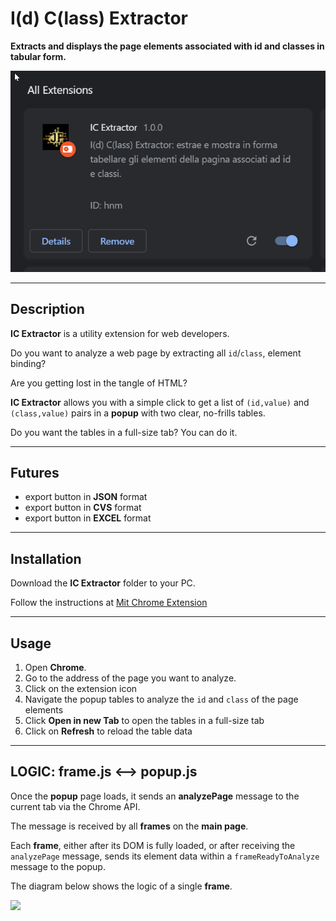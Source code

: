 # I(d) C(lass) Extractor

**Extracts and displays the page elements associated with id and classes in tabular form.**

![](images/info-extension-IC_Extractor.png)

---

## Description

**IC Extractor** is a utility extension for web developers.

Do you want to analyze a web page by extracting all `id`/`class`, element binding?

Are you getting lost in the tangle of HTML?

**IC Extractor** allows you with a simple click to get a list of `(id,value)` and `(class,value)` pairs in a **popup** with two clear, no-frills tables.

Do you want the tables in a full-size tab? You can do it.

---

## Futures

- export button in **JSON** format
- export button in **CVS** format
- export button in **EXCEL** format

---

## Installation

Download the **IC Extractor** folder to your PC.

Follow the instructions at [Mit Chrome Extension](https://github.com/JoeFerri/mit-chrome-extension)

---

## Usage

1. Open **Chrome**.
2. Go to the address of the page you want to analyze.
3. Click on the extension icon
4. Navigate the popup tables to analyze the `id` and `class` of the page elements
5. Click **Open in new Tab** to open the tables in a full-size tab
6. Click on **Refresh** to reload the table data

---

## LOGIC: frame.js <--> popup.js

Once the **popup** page loads, it sends an **analyzePage** message to the current tab via the Chrome API.

The message is received by all **frames** on the **main page**.

Each **frame**, either after its DOM is fully loaded, or after receiving the `analyzePage` message, sends its element data within a `frameReadyToAnalyze` message to the popup.

The diagram below shows the logic of a single **frame**.

[![](https://mermaid.ink/img/pako:eNqNU8lu2zAQ_RViTjZACZJlLSFaA0XTQw9piySnQkAwESeOUG0lqbSK4Xx7qS21nTQoDwJFvjfvzcIdZLUkEKDpZ0tVRuc5bhWWacXsalCZPMsbrAy7s6d0_vXiHzcvj5u6aZuXx1RQSZW5xtuCPsu37z8WqPUIwWISYs8eZkeOs9kMe8EUoey0QUPZPVbbydWX2hCrH0g9UybkVY9k71lqq1A2BRlKYaRQoekog37rOMtJByssukf6hrMEVfLAlAUOBDH-XvZa1_WHkTTlk5n8oVc_EDnxKeZaaGvxQHGxfBXO2aSp-lZqY0kzf8QrygxT21tceJytvP4Thpy5XrA8THKzOW6RYDLXTYHdpynaYhJw5_Bv0IcO_neEvxkdW-DslZglaW2rcYm_2LsntrvJpeY32XC3P2mKpNNyA4eSVIm5tLO_61EpmHurkYKwW4nqRz8Ke4vD1tRXXZWBMKolDm0jbaDpnYC4QzsqHOzsgtjBbxB-7LmJ50Xrs9hPvNBfcehAOH7orqLEj5JgHcVRHCfxnsNjXdsQvut7_VqFXhCchUGw5kAyN7W6GB_n8EYHje8DYdDc_wH2dT85?type=png)](https://mermaid.live/edit#pako:eNqNU8lu2zAQ_RViTjZACZJlLSFaA0XTQw9piySnQkAwESeOUG0lqbSK4Xx7qS21nTQoDwJFvjfvzcIdZLUkEKDpZ0tVRuc5bhWWacXsalCZPMsbrAy7s6d0_vXiHzcvj5u6aZuXx1RQSZW5xtuCPsu37z8WqPUIwWISYs8eZkeOs9kMe8EUoey0QUPZPVbbydWX2hCrH0g9UybkVY9k71lqq1A2BRlKYaRQoekog37rOMtJByssukf6hrMEVfLAlAUOBDH-XvZa1_WHkTTlk5n8oVc_EDnxKeZaaGvxQHGxfBXO2aSp-lZqY0kzf8QrygxT21tceJytvP4Thpy5XrA8THKzOW6RYDLXTYHdpynaYhJw5_Bv0IcO_neEvxkdW-DslZglaW2rcYm_2LsntrvJpeY32XC3P2mKpNNyA4eSVIm5tLO_61EpmHurkYKwW4nqRz8Ke4vD1tRXXZWBMKolDm0jbaDpnYC4QzsqHOzsgtjBbxB-7LmJ50Xrs9hPvNBfcehAOH7orqLEj5JgHcVRHCfxnsNjXdsQvut7_VqFXhCchUGw5kAyN7W6GB_n8EYHje8DYdDc_wH2dT85)
